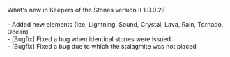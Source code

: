 What's new in Keepers of the Stones version II 1.0.0.2?<br />
<br />- Added new elements (Ice, Lightning, Sound, Crystal, Lava, Rain, Tornado, Ocean)
<br />- [Bugfix] Fixed a bug when identical stones were issued
<br />- [Bugfix] Fixed a bug due to which the stalagmite was not placed